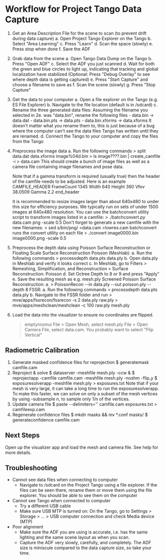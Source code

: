 Workflow for Project Tango Data Capture
=======================================
1. Get an Area Description File for the scene to scan (to prevent drift during
   data capture)
   a. Open Project Tango Explorer on the Tango
   b. Select "Area Learning"
   c. Press "Learn"
   d. Scan the space (slowly)
   e. Press stop when done
   f. Save the ADF
2. Grab data from the scene
   a. Open Tango Data Dump on the Tango
   b. Press "Open ADF"
   c. Select the ADF you just scanned
   d. Wait for both the green and blue circles to light up, indicating that
      tracking and global localization have stabilized
      (Optional: Press "Debug Overlay" to see where depth data is getting
      captured)
   e. Press "Start Capture" and choose a filename to save as
   f. Scan the scene (slowly)
   g. Press "Stop Capture"
3. Get the data to your computer
   a. Open a file explorer on the Tango (e.g. ES File Explorer)
   b. Navigate to the file location (default is in /sdcard)
   c. Rename the three generated data files: Assuming the filename you selected
      in 2e. was "data.bin", rename the following files
          - data.bin -> data.dat
          - data.bin.pts -> data.pts
          - data.bin.xforms -> data.xforms
      It doesn't matter what you rename them to, this is just because of a bug
      where the computer can't see the data files Tango has written until they
      are renamed.
   d. Connect the Tango to your computer and copy the files from the Tango
4. Preprocess the image data
   a. Run the following commands
        > split data.dat data.xforms image%04d.bin
        > ls image????.bin | create_camfile -i > data.cam
      This should create a bunch of image files as well as a camera file
      containing image filenames and pose data.

      Note that if a gamma transform is required (usually true) then
      the header of the camfile needs to be adjusted. Here is an example
        CAMFILE_HEADER
        FrameCount 1345
        Width 640
        Height 360
        Vfov 38.0509
        Gamma 2.2
        end_header

      It is recommended to resize images larger than about 640x480 to under this
      size for efficiency purposes. We typically run on sets of under 1500 images
      at 640x480 resolution. You can use the batchconvert utility script to
      transform images listed in a camfile:
          > ./batchconvert.py data.cam png -scale 0.5
      Don't forget to generate a new camfile with the new filenames:
          > sed s/bin/png/ <data.cam >lowres.cam
      batchconvert runs the convert utility on each file
          > ./convert image0000.bin image0000.png -scale 0.5
5. Preprocess the depth data using Poisson Surface Reconstruction or Floating Scale Surface Reconstruction
   Poisson (Meshlab):
       a. Run the following commands
            > processdepth data.pts data.ply
       b. Open data.ply in Meshlab and verify it looks correct
       c. In Meshlab, go to Filters > Remeshing, Simplification, and Reconstruction > Surface Reconstruction: Poisson
       d. Set Octree Depth to 8 or 9 and press "Apply"
       e. Save the resulting mesh as e.g. mesh.ply
   Screened Poisson Surface Reconstruction:
       a. > PoissonRecon --in data.ply --out poisson.ply --depth 8
   FSSR:
       a. Run the following commands
            > processdepth data.pts data.ply
       b. Navigate to the FSSR folder and run
            > mve/apps/fssrecon/fssrecon -s 2 data.ply raw.ply
            > mve/apps/meshclean/meshclean -c 100 raw.ply mesh.ply
6. Load the data into the visualizer to ensure no coordinates are flipped.
     > emptyroomui
   File > Open Mesh, select mesh.ply
   File > Open Camera File, select data.cam. You probably want to select "Flip Vertical"

Radiometric Calibration
-----------------------
1. Generate masked confidence files for reprojection
     $ generatemask camfile.cam
2. Reproject & solve
     $ dataserver -meshfile mesh.ply -ccw &
     $ reprojectapp -camfile camfile.cam -meshfile mesh.ply -noshm -flip_y
     $ exposuresolverapp -meshfile mesh.ply > exposures.txt
   Note that if your mesh is very large, it can take a long time to run the
   exposuresolverapp. To make this faster, we can solve on only a subset of
   the mesh vertices by using -subsample n, to sample only 1/n of the vertices.
3. Update camera file
     $ paste --delimiters='' camfile.cam exposures.txt > camfileexp.cam
4. Regenerate confidence files
     $ mkdir masks && mv *.conf masks/
     $ generateconfidence camfile.cam

Next Steps
----------
Open up the visualizer app and load the mesh and camera file.
See help for more details.

Troubleshooting
---------------
- Cannot see data files when connecting to computer
    - Navigate to /sdcard on the Project Tango using a file explorer.
      If the files can be seen there, rename them or move them using
      the file explorer. You should be able to see them on the computer
- Cannot see Tango when connected to computer
    - Try a different USB cable
    - Make sure USB MTP is turned on: On the Tango, go to 
         Settings > Storage > ... > USB computer connection
      and check Media device (MTP)
 - Poor alignment
    - Make sure the ADF you are using is accurate, i.e. has the same lighting
      and the same scene layout as when you scan.
    - Capture the ADF very slowly, carefully, and completely. The ADF size is
      miniscule compared to the data capture size, so take your time.

